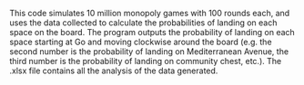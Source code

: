 This code simulates 10 million monopoly games with 100 rounds each, and uses the data collected to calculate the probabilities of landing on each space on the board. The program outputs the probability of landing on each space starting at Go and moving clockwise around the board (e.g. the second number is the probability of landing on Mediterranean Avenue, the third number is the probability of landing on community chest, etc.). The .xlsx file contains all the analysis of the data generated.
